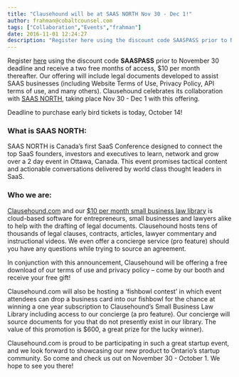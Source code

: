 ```yaml
---
title: "Clausehound will be at SAAS NORTH Nov 30 - Dec 1!"
author: frahman@cobaltcounsel.com
tags: ["Collaboration","Events","frahman"]
date: 2016-11-01 12:24:27
description: "Register here using the discount code SAASPASS prior to November 30 deadline and receive a two free months of access, $10 per month thereafter. Clausehound celebrates its collaboration with SAAS NORTH, taking place Nov 30 - Dec 1 with this offering."
---
```




Register [here](https://clausehound.com/?form=sbll&amp;promo=SAASPASS) using the discount code **SAASPASS** prior to November 30 deadline and receive a two free months of access, $10 per month thereafter.   Our offering will include legal documents developed to assist SAAS businesses (including Website Terms of Use, Privacy Policy, API terms of use, and many others).   Clausehound celebrates its collaboration with [SAAS NORTH](http://saasnorth.com/), taking place Nov 30 - Dec 1 with this offering.

Deadline to purchase early bird tickets is today, October 14!

### What is SAAS NORTH: 
SAAS NORTH is Canada’s first SaaS Conference designed to connect the top SaaS founders, investors and executives to learn, network and grow over a 2 day event in Ottawa, Canada. This event promises tactical content and actionable conversations delivered by world class thought leaders in SaaS.

### Who we are: 
[Clausehound.com](https://about.clausehound.com/) and our [$10 per month small business law library](https://www.clausehound.com/documents/) is cloud-based software for entrepreneurs, small businesses and lawyers alike to help with the drafting of legal documents. Clausehound hosts tens of thousands of legal clauses, contracts, articles, lawyer commentary and instructional videos. We even offer a concierge service (pro feature) should you have any questions while trying to source an agreement.

In conjunction with this announcement, Clausehound will be offering a free download of our terms of use and privacy policy – come by our booth and receive your free gift!

Clausehound.com will also be hosting a ‘fishbowl contest’ in which event attendees can drop a business card into our fishbowl for the chance at winning a one year subscription to Clausehound’s Small Business Law Library including access to our concierge (a pro feature).  Our concierge will source documents for you that do not presently exist in our library.   The value of this promotion is $600, a great prize for the lucky winner). 

Clausehound.com is proud to be participating in such a great startup event, and we look forward to showcasing our new product to Ontario’s startup community. So come and check us out on November 30 - October 1. We hope to see you there!
